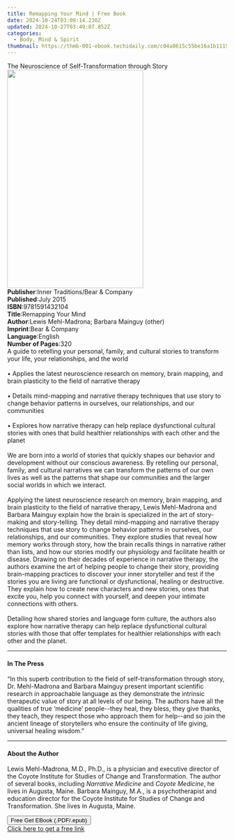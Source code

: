 ```yaml
---
title: Remapping Your Mind | Free Book
date: 2024-10-24T03:09:14.230Z
updated: 2024-10-27T03:49:07.052Z
categories:
  - Body, Mind & Spirit
thumbnail: https://thmb-001-ebook.techidaily.com/c04a8615c55be16a1b1115894dec4b42e860c973d9a33e05db4b69fa76835e8a.jpg
---
```

<main id="book-container">
  <div class="flex flex-col">
    <div class="book-brief flex-1 py-6 px-4 sm:p-6 md:py-10 md:px-8">
      <!-- brief-->
      <div class="book-brief-main">
        The Neuroscience of Self-Transformation through Story
      </div>
    </div>
    <div
      class="book-meta-info flex-1 grid gap-4 col-start-1 col-end-3 row-start-1 sm:mb-6 sm:grid-cols-4 lg:gap-6 lg:col-start-2 lg:row-end-6 lg:row-span-6 lg:mb-0"
    >
      <div
        class="book-meta-info-left place-content-center mt-4 p-4 text-sm leading-6 col-start-2 col-span-2 dark:text-slate-400"
      >
        <img
          class="w-full h-500 object-cover rounded-lg sm:h-255 sm:col-span-2 lg:col-span-full"
          src="https://img-001-ebook.techidaily.com/a1cf71b6314abc8684dfea4df3acdc3ab00a488feb2788abb804de685be65270.jpg"
          alt=""
          width="312"
          height="500"
        />
      </div>
      <div
        class="book-meta-info-right mt-2 col-start-1 row-start-2 col-span-3 self-center"
      >
        <!-- meta data  -->
        <div class="flex flex-col px-4 md:px-8">
          <div class="flex-1">
            <strong>Publisher</strong>:<span class="px-2"
              >Inner Traditions/Bear &amp; Company</span
            >
          </div>
          <div class="flex-1">
            <strong>Published</strong>:<span class="px-2">July 2015</span>
          </div>
          <div class="flex-1">
            <strong>ISBN</strong>:<span class="px-2">9781591432104</span>
          </div>
          <div class="flex-1">
            <strong>Title</strong>:<span class="px-2">Remapping Your Mind</span>
          </div>
          <div class="flex-1">
            <strong>Author</strong>:<span class="px-2"
              >Lewis Mehl-Madrona; Barbara Mainguy (other)</span
            >
          </div>
          <div class="flex-1">
            <strong>Imprint</strong>:<span class="px-2"
              >Bear &amp; Company</span
            >
          </div>
          <div class="flex-1">
            <strong>Language</strong>:<span class="px-2">English</span>
          </div>
          <div class="flex-1">
            <strong>Number of Pages</strong>:<span class="px-2">320</span>
          </div>
        </div>
      </div>
    </div>
    <div class="book-description flex-1 py-6 px-4 sm:p-6 md:py-10 md:px-8">
      <div class="book-description-main">
        <div accordion-content="" id="description">
          A guide to retelling your personal, family, and cultural stories to
          transform your life, your relationships, and the world <br />
          <br />• Applies the latest neuroscience research on memory, brain
          mapping, and brain plasticity to the field of narrative therapy <br />
          <br />• Details mind-mapping and narrative therapy techniques that use
          story to change behavior patterns in ourselves, our relationships, and
          our communities <br />
          <br />• Explores how narrative therapy can help replace dysfunctional
          cultural stories with ones that build healthier relationships with
          each other and the planet <br />
          <br />We are born into a world of stories that quickly shapes our
          behavior and development without our conscious awareness. By retelling
          our personal, family, and cultural narratives we can transform the
          patterns of our own lives as well as the patterns that shape our
          communities and the larger social worlds in which we interact. <br />
          <br />Applying the latest neuroscience research on memory, brain
          mapping, and brain plasticity to the field of narrative therapy, Lewis
          Mehl-Madrona and Barbara Mainguy explain how the brain is specialized
          in the art of story-making and story-telling. They detail mind-mapping
          and narrative therapy techniques that use story to change behavior
          patterns in ourselves, our relationships, and our communities. They
          explore studies that reveal how memory works through story, how the
          brain recalls things in narrative rather than lists, and how our
          stories modify our physiology and facilitate health or disease.
          Drawing on their decades of experience in narrative therapy, the
          authors examine the art of helping people to change their story,
          providing brain-mapping practices to discover your inner storyteller
          and test if the stories you are living are functional or
          dysfunctional, healing or destructive. They explain how to create new
          characters and new stories, ones that excite you, help you connect
          with yourself, and deepen your intimate connections with others.
          <br />
          <br />Detailing how shared stories and language form culture, the
          authors also explore how narrative therapy can help replace
          dysfunctional cultural stories with those that offer templates for
          healthier relationships with each other and the planet.
        </div>
        <div class="accordion-fader"></div>
      </div>
    </div>
    <div class="book-excerpts flex-1 py-6 px-4 sm:p-6 md:py-10 md:px-8">
      <!-- excerpts-->
      <div class="book-excerpts-main">
        <hr />
        <h4 class="placeholder placeholder-heading">
          <span>In The Press</span>
        </h4>
        <p>
          “In this superb contribution to the field of self-transformation
          through story, Dr. Mehl-Madrona and Barbara Mainguy present important
          scientific research in approachable language as they demonstrate the
          intrinsic therapeutic value of story at all levels of our being. The
          authors have all the qualities of true ‘medicine’ people--they heal,
          they bless, they give thanks, they teach, they respect those who
          approach them for help--and so join the ancient lineage of
          storytellers who ensure the continuity of life giving, universal
          healing wisdom.”
        </p>
      </div>
    </div>
    <div class="book-about-author flex-1 py-6 px-4 sm:p-6 md:py-10 md:px-8">
      <!-- about author-->
      <div class="book-main-author-main">
        <hr />
        <h4 class="placeholder placeholder-heading">
          <span>About the Author</span>
        </h4>
        <p>
          Lewis Mehl-Madrona, M.D., Ph.D., is a physician and executive director
          of the Coyote Institute for Studies of Change and Transformation. The
          author of several books, including <i>Narrative Medicine</i> and
          <i>Coyote Medicine</i>, he lives in Augusta, Maine. Barbara Mainguy,
          M.A., is a psychotherapist and education director for the Coyote
          Institute for Studies of Change and Transformation. She lives in
          Augusta, Maine.
        </p>
      </div>
    </div>
    <div class="book-free-get flex-1 py-6 px-4 sm:p-6 md:py-10 md:px-8">
      <button
        id="btn-free-get"
        class="bg-blue-500 hover:bg-blue-700 text-white font-bold py-2 px-4 rounded"
      >
        Free Get EBook (.PDF/.epub)
      </button>
      <div id="countdown-display" class="px-2 text-lg mt-2"></div>
      <a
        id="free-link"
        class="hidden bg-blue-500 hover:bg-blue-700 text-white font-bold py-2 px-4 rounded"
        href="https://www.ebooks.com/en-us/book/95782419/remapping-your-mind/lewis-mehl-madrona/"
        target="_blank"
        >Click here to get a free link</a
      >
    </div>
    <script>
      let countdownTime = 0;
      let countdownInterval = null;
      document
        .getElementById('btn-free-get')
        .addEventListener('click', startCountdown);
      function startCountdown() {
        countdownTime = new Date().getTime() + 60000 * 3;
        countdownInterval = setInterval(updateCountdown, 1000);
        document.getElementById('btn-free-get').disabled = true;
        document
          .getElementById('btn-free-get')
          .classList.add('bg-gray-500', 'cursor-not-allowed');
      }
      function updateCountdown() {
        let currentTime = new Date().getTime();
        let timeLeft = countdownTime - currentTime;
        let secondsLeft = Math.floor(timeLeft / 1000);
        document.getElementById('countdown-display').innerHTML =
          `Remaining time: ${secondsLeft} seconds.`;
        if (secondsLeft <= 0) {
          clearInterval(countdownInterval);
          document.getElementById('btn-free-get').classList.add('hidden');
          document.getElementById('free-link').classList.remove('hidden');
          document.getElementById('countdown-display').innerHTML = '';
        }
      }
    </script>
  </div>
</main>

<ins class="adsbygoogle"
      style="display:block"
      data-ad-client="ca-pub-7571918770474297"
      data-ad-slot="8358498916"
      data-ad-format="auto"
      data-full-width-responsive="true"></ins>
    